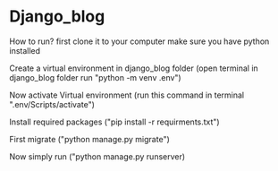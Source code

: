 # Django_blog


How to run?
first clone it to your computer
make sure you have python installed

Create a virtual environment in django_blog folder
(open terminal in django_blog folder run "python -m venv .env")

Now activate Virtual environment
(run this command in terminal ".env/Scripts/activate") 

Install required packages
("pip install -r requirments.txt")

First migrate
("python manage.py migrate")

Now simply run
("python manage.py runserver)